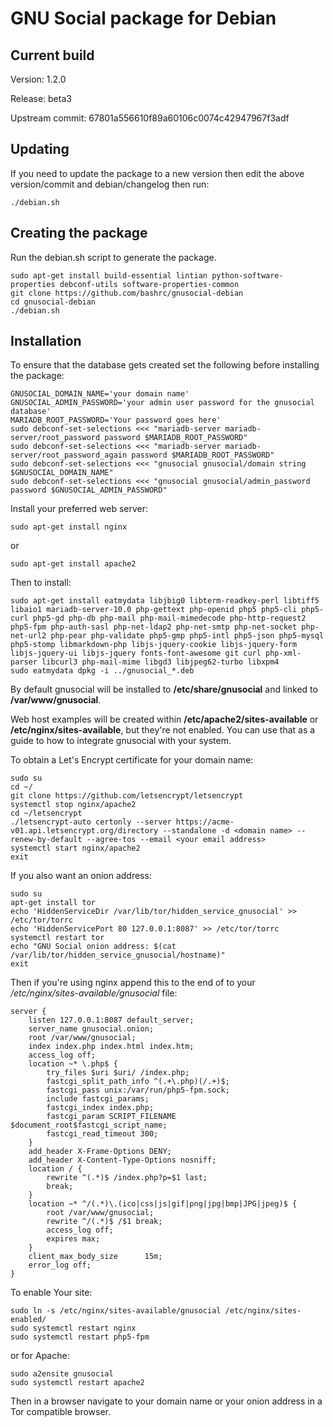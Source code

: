GNU Social package for Debian
=============================

Current build
-------------

Version: 1.2.0

Release: beta3

Upstream commit: 67801a556610f89a60106c0074c42947967f3adf

Updating
--------

If you need to update the package to a new version then edit the above version/commit and debian/changelog then run:

    ./debian.sh

Creating the package
--------------------

Run the debian.sh script to generate the package.

    sudo apt-get install build-essential lintian python-software-properties debconf-utils software-properties-common
    git clone https://github.com/bashrc/gnusocial-debian
    cd gnusocial-debian
    ./debian.sh

Installation
------------

To ensure that the database gets created set the following before installing the package:

    GNUSOCIAL_DOMAIN_NAME='your domain name'
    GNUSOCIAL_ADMIN_PASSWORD='your admin user password for the gnusocial database'
    MARIADB_ROOT_PASSWORD='Your password goes here'
    sudo debconf-set-selections <<< "mariadb-server mariadb-server/root_password password $MARIADB_ROOT_PASSWORD"
    sudo debconf-set-selections <<< "mariadb-server mariadb-server/root_password_again password $MARIADB_ROOT_PASSWORD"
    sudo debconf-set-selections <<< "gnusocial gnusocial/domain string $GNUSOCIAL_DOMAIN_NAME"
    sudo debconf-set-selections <<< "gnusocial gnusocial/admin_password password $GNUSOCIAL_ADMIN_PASSWORD"

Install your preferred web server:

    sudo apt-get install nginx

or

    sudo apt-get install apache2

Then to install:

    sudo apt-get install eatmydata libjbig0 libterm-readkey-perl libtiff5 libaio1 mariadb-server-10.0 php-gettext php-openid php5 php5-cli php5-curl php5-gd php-db php-mail php-mail-mimedecode php-http-request2 php5-fpm php-auth-sasl php-net-ldap2 php-net-smtp php-net-socket php-net-url2 php-pear php-validate php5-gmp php5-intl php5-json php5-mysql php5-stomp libmarkdown-php libjs-jquery-cookie libjs-jquery-form libjs-jquery-ui libjs-jquery fonts-font-awesome git curl php-xml-parser libcurl3 php-mail-mime libgd3 libjpeg62-turbo libxpm4
    sudo eatmydata dpkg -i ../gnusocial_*.deb

By default gnusocial will be installed to **/etc/share/gnusocial** and linked to **/var/www/gnusocial**.

Web host examples will be created within **/etc/apache2/sites-available** or **/etc/nginx/sites-available**, but they're not enabled. You can use that as a guide to how to integrate gnusocial with your system.

To obtain a Let's Encrypt certificate for your domain name:

    sudo su
    cd ~/
    git clone https://github.com/letsencrypt/letsencrypt
    systemctl stop nginx/apache2
	cd ~/letsencrypt
    ./letsencrypt-auto certonly --server https://acme-v01.api.letsencrypt.org/directory --standalone -d <domain name> --renew-by-default --agree-tos --email <your email address>
    systemctl start nginx/apache2
    exit

If you also want an onion address:

    sudo su
    apt-get install tor
    echo 'HiddenServiceDir /var/lib/tor/hidden_service_gnusocial' >> /etc/tor/torrc
    echo 'HiddenServicePort 80 127.0.0.1:8087' >> /etc/tor/torrc
    systemctl restart tor
    echo "GNU Social onion address: $(cat /var/lib/tor/hidden_service_gnusocial/hostname)"
    exit

Then if you're using nginx append this to the end of to your */etc/nginx/sites-available/gnusocial* file:

    server {
        listen 127.0.0.1:8087 default_server;
        server_name gnusocial.onion;
        root /var/www/gnusocial;
        index index.php index.html index.htm;
        access_log off;
        location ~* \.php$ {
            try_files $uri $uri/ /index.php;
            fastcgi_split_path_info ^(.+\.php)(/.+)$;
            fastcgi_pass unix:/var/run/php5-fpm.sock;
            include fastcgi_params;
            fastcgi_index index.php;
            fastcgi_param SCRIPT_FILENAME $document_root$fastcgi_script_name;
            fastcgi_read_timeout 300;
        }
        add_header X-Frame-Options DENY;
        add_header X-Content-Type-Options nosniff;
        location / {
            rewrite ^(.*)$ /index.php?p=$1 last;
            break;
        }
        location ~* ^/(.*)\.(ico|css|js|gif|png|jpg|bmp|JPG|jpeg)$ {
            root /var/www/gnusocial;
            rewrite ^/(.*)$ /$1 break;
            access_log off;
            expires max;
        }
        client_max_body_size      15m;
        error_log off;
    }

To enable Your site:

    sudo ln -s /etc/nginx/sites-available/gnusocial /etc/nginx/sites-enabled/
    sudo systemctl restart nginx
    sudo systemctl restart php5-fpm

or for Apache:

    sudo a2ensite gnusocial
    sudo systemctl restart apache2

Then in a browser navigate to your domain name or your onion address in a Tor compatible browser.
